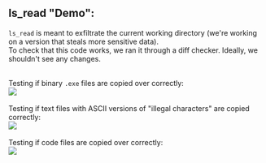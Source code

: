 ## ls_read "Demo":
`ls_read` is meant to exfiltrate the current working directory (we're working on a version that steals more sensitive data). <br />
To check that this code works, we ran it through a diff checker. Ideally, we shouldn't see any changes. <br>
<br />

Testing if binary `.exe` files are copied over correctly: <br />
<img src="https://i.imgur.com/KLAUrln.png" />
<br /> <br />
Testing if text files with ASCII versions of "illegal characters" are copied correctly: <br />
<img src="https://i.imgur.com/sasQ5ry.png" />
<br /> <br />
Testing if code files are copied over correctly: <br />
<img src="https://i.imgur.com/57eZzMy.png" />